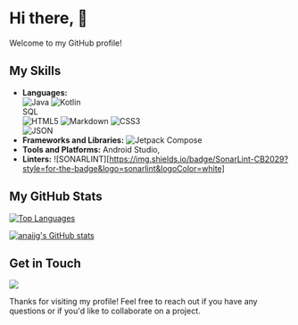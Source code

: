 # Hi there, 👋

Welcome to my GitHub profile! 

## My Skills

- **Languages:**  
 ![Java](https://img.shields.io/badge/java-%23ED8B00.svg?style=for-the-badge&logo=openjdk&logoColor=white) ![Kotlin](https://img.shields.io/badge/kotlin-%237F52FF.svg?style=for-the-badge&logo=kotlin&logoColor=white)  
SQL  
  ![HTML5](https://img.shields.io/badge/html5-%23E34F26.svg?style=for-the-badge&logo=html5&logoColor=white)  ![Markdown](https://img.shields.io/badge/markdown-%23000000.svg?style=for-the-badge&logo=markdown&logoColor=white)  	![CSS3](https://img.shields.io/badge/CSS3-1572B6?style=for-the-badge&logo=css3&logoColor=white)    
![JSON](https://img.shields.io/badge/json-5E5C5C?style=for-the-badge&logo=json&logoColor=white)     
- **Frameworks and Libraries:** ![Jetpack Compose](https://img.shields.io/badge/Jetpack%20Compose-4285F4?style=for-the-badge&logo=Jetpack%20Compose&logoColor=white)
- **Tools and Platforms:** Android Studio,
- **Linters:** ![SONARLINT][https://img.shields.io/badge/SonarLint-CB2029?style=for-the-badge&logo=sonarlint&logoColor=white]

## My GitHub Stats

[![Top Languages](https://github-readme-stats.vercel.app/api/top-langs/?username=anaijg)](https://github.com/anaijg/github-readme-stats)

[![anaijg's GitHub stats](https://github-readme-stats.vercel.app/api?username=anaijg)](https://github.com/anaijg/github-readme-stats&hide=issues,contribs&show_icons=true&theme=)

## Get in Touch

<a href="https://www.linkedin.com/in/ana-isabel-jimenez-iesreyfernandovi-dam/"><img src="https://img.shields.io/badge/LinkedIn-0077B5?style=for-the-badge&logo=linkedin&logoColor=white" /></a>

Thanks for visiting my profile! Feel free to reach out if you have any questions or if you'd like to collaborate on a project.
